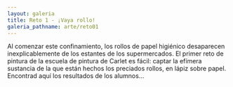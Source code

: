 ```yaml
---
layout: galeria
title: Reto 1 - ¡Vaya rollo!
galeria_pathname: arte/reto01
---
```


Al comenzar este confinamiento, los rollos de papel higiénico desaparecen inexplicablemente de los estantes de los supermercados. El primer reto de pintura de la escuela de pintura de Carlet es fácil: captar la efímera sustancia de la que están hechos los preciados rollos, en lápiz sobre papel. Encontrad aquí los resultados de los alumnos...

